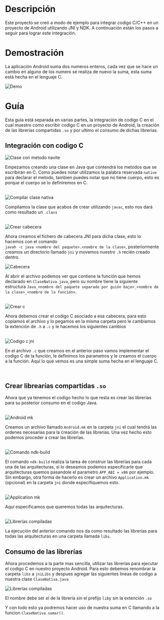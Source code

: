 # Descripción
Este proyecto se creó a modo de ejemplo para integrar codigo C/C++ en un proyecto de Android utilizando JNI y NDK.
A continuación están los pasos a seguir para lograr este integración.

# Demostración
La aplicación Android suma dos numeros enteros, cada vez que se hace un cambio en alguno de los numero se realiza de nuevo la suma, esta
suma está hecha en el lenguaje C.

![Demo](https://github.com/CrissAlvarezH/ImagenesRepos/blob/master/imgs/AddCodigoCEnAndroid/demo.gif)

# Guía

Esta guía está separada en varias partes, la integración de codigo C en el cual
muestro como escribir codigo C en un proyecto de Android, la creación de las librerías compartidas `.so` y por ultimo
el consumo de dichas librerias.

## Integración con codigo C

<img alt="Clase con metodo navite"  src="https://github.com/CrissAlvarezH/ImagenesRepos/blob/master/imgs/AddCodigoCEnAndroid/clase_nativa.png" />

Empezamos creando una clase en Java que contendrá los metodos que se escribirán en C. Como puedes notar utilizamos la palabra reservada
`native` para declarar el metodo, tambien puedes notar que no tiene cuerpo, esto es porque el cuerpo se lo definiremos en C.

</br>

<img alt="Compilar clase nativa" src="https://github.com/CrissAlvarezH/ImagenesRepos/blob/master/imgs/AddCodigoCEnAndroid/compilar_clase_nativa.png" />

Compilamos la clase que acabos de crear utilizando `javac`, esto nos dará como resultado un `.class` 

</br>

<img alt="Crear cabecera" src="https://github.com/CrissAlvarezH/ImagenesRepos/blob/master/imgs/AddCodigoCEnAndroid/crear_cabecera_de_java.png" />

Ahora creamos el fichero de cabecera JNI para dicha clase, esto lo hacemos con el comando </br>
`javah -c java <nombre del paquete>.<nombre de la clase>`, posteriormente
creamos un directorio llamado `jni` y movemos nuestro `.h` recién creado dentro.

<img alt="Cabecera" src="https://github.com/CrissAlvarezH/ImagenesRepos/blob/master/imgs/AddCodigoCEnAndroid/cabecera_clase_nativa.png" />

Al abrir el archivo podemos ver que contiene la función que hemos declarado en `ClaseNativa.java`, pero su nombre tiene la siguiente estructura
`Java_<nombre del paquete separado por guión bajo>_<nombre de la clase>_<nombre de la función>`.

</br>

<img alt="Crear c" src="https://github.com/CrissAlvarezH/ImagenesRepos/blob/master/imgs/AddCodigoCEnAndroid/crear_c_copiado_de_cabecera.png" />

Ahora debemos crear el codigo C asociado a esa cabecera, para esto copiamos el archivo y lo pegamos en la misma carpeta pero le cambiamos la 
extención de `.h` a `.c` y le hacemos los siguientes cambios

</br>

<img alt="Codigo c jni" src="https://github.com/CrissAlvarezH/ImagenesRepos/blob/master/imgs/AddCodigoCEnAndroid/codigo_c_con_jni.png" />

En el archivo `.c` que creamos en el anterior paso vamos implementar el codigo C de la función, le definimos los parametros y le creamos
el cuerpo a la función. Aquí lo que vemos es una simple suma hecha en el lenguaje C.

</br>

## Crear librearías compartidas `.so`

Ahora que ya tenemos el codigo hecho lo que resta es crear las librerías para su posterior consumo en el codigo Java.

</br>

<img alt="Android mk" src="https://github.com/CrissAlvarezH/ImagenesRepos/blob/master/imgs/AddCodigoCEnAndroid/archivo_android_mk.png" />

Creamos un archivo llamado `Android.mk` en la carpeta `jni` el cual tendrá las ordenes necesarias para la creación de las librerías.
Una vez hecho esto podemos proceder a crear las librerías.

</br>

<img alt="Comando ndk-build" src="https://github.com/CrissAlvarezH/ImagenesRepos/blob/master/imgs/AddCodigoCEnAndroid/comando_ndk-build.png" />

El comando `ndk-build` realiza la tarea de construir las librerías para cada una de las arquitecturas, si lo deseamos podemos especificarle
que arquitecturas quemos pasandole el parametro `APP_ABI = x86` por ejemplo.
Sin embargo, otra forma de hacerlo es crear un archivo `Application.mk` (opcional) en la carpeta `jni` donde especifiquemos esto.

</br>

<img alt="Application mk" src="https://github.com/CrissAlvarezH/ImagenesRepos/blob/master/imgs/AddCodigoCEnAndroid/archivo_application_mk.png" />

Aquí especificamos que queremos todas las arquitecturas.

</br>

<img alt="Librerías compiladas" src="https://github.com/CrissAlvarezH/ImagenesRepos/blob/master/imgs/AddCodigoCEnAndroid/librerias_compiladas.png" />

La ejecución del anterior comando nos da como resultado las librerías para todas las arquitecturas en una carpeta llamada `libs`.

## Consumo de las librerías

Ahora procedemos a la parte mas sencilla, utilizar las librerías para ejecutar el codigo C en nuestro proyecto Android. Para esto debemos
renombrar la carpeta `libs` a `jniLibs` y despues agregar las siguientes lineas de codigo a nuestra clase `ClaseNativa.java`

<img alt="Librerías compiladas" src="https://github.com/CrissAlvarezH/ImagenesRepos/blob/master/imgs/AddCodigoCEnAndroid/clase_nativa_loadlibrary.png" />

El nombre debe ser el de la librería sin el prefijo `lib`y sin la extención `.so`

Y con todo esto ya podremos hacer uso de nuestra suma en C llamando a la funcion `ClaseNativa.sumar()`.

